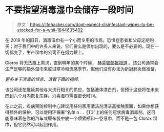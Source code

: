 # 不要指望消毒湿巾会储存一段时间

> 原文：<https://lifehacker.com/dont-expect-disinfectant-wipes-to-be-stocked-for-a-whil-1844635402>

在 2019 年的旧日，消毒湿巾有一个小而专用的市场。恐惧症患者和父母定期购买；对于我们中的许多人来说，它们要么是偶尔出现的，要么是不必要的。现在一切都变了，生产湿巾的公司正在努力跟上。



Clorox 将无法跟上需求，直到明年的某个时候， [赫芬顿邮报报道](https://www.huffpost.com/entry/clorox-disinfecting-wipes-2021_l_5f29a190c5b68fbfc8888e92?ncid=tweetlnkushpmg00000035&guccounter=1) 。该公司通常会生产足够的额外湿巾来度过寒冷和流感季节，但他们没有办法为新冠肺炎做准备。

*更多关于消毒的信息，请看下面的视频:*

该公司还在拖延其他与大流行相关的供应，包括液体漂白剂，但预计这些将在未来四到六个月内恢复库存。消毒湿巾需要更长时间。

在此之前，疾病预防控制中心建议用任何家用清洁剂清洁高接触表面，如果你想获得额外的保护，可以使用环保署“名单 n . .【T3”上的任何冠状病毒消毒剂。这可能意味着在你的汽车或尿布袋中放一个喷雾瓶和一卷纸巾，而不是一包 Clorox 湿巾，但它仍然可以起到作用。
